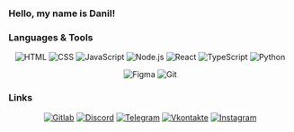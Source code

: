### Hello, my name is Danil!

### Languages & Tools

<div align="center">

![HTML](https://img.shields.io/badge/HTML-090909?style=for-the-badge&logo=html5)
![CSS](https://img.shields.io/badge/CSS-090909?style=for-the-badge&logo=css3&logoColor=3399FF)
![JavaScript](https://img.shields.io/badge/JavaScript-090909?style=for-the-badge&logo=JavaScript)
![Node.js](https://img.shields.io/badge/Node.js-090909?style=for-the-badge&logo=node.js)
![React](https://img.shields.io/badge/React-090909?style=for-the-badge&logo=react)
![TypeScript](https://img.shields.io/badge/TypeScript-090909?style=for-the-badge&logo=TypeScript)
![Python](https://img.shields.io/badge/Python-090909?style=for-the-badge&logo=python)

![Figma](https://img.shields.io/badge/Figma-090909?style=for-the-badge&logo=Figma)
![Git](https://img.shields.io/badge/Git-090909?style=for-the-badge&logo=git)

</div>

### Links 

<div align="center">

[![Gitlab](https://img.shields.io/badge/Gitlab-090909?style=for-the-badge&logo=Gitlab)](https://gitlab.com/LuckyMen000)
[![Discord](https://img.shields.io/badge/Discord-090909?style=for-the-badge&logo=Discord)](https://discord.com/users/589298016658391042)
[![Telegram](https://img.shields.io/badge/Telegram-090909?style=for-the-badge&logo=Telegram)](https://t.me/Lucky_Men000)
[![Vkontakte](https://img.shields.io/badge/VK-090909?style=for-the-badge&logo=Vk&logoColor=029)](https://vk.com/banilxyilov)
[![Instagram](https://img.shields.io/badge/Instagram-090909?style=for-the-badge&logo=Instagram)](https://www.instagram.com/_luckymen0_/)

</div>
